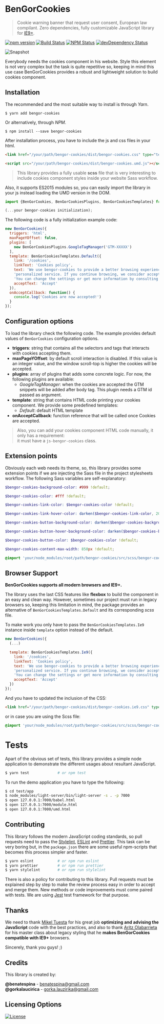 # BenGorCookies
> Cookie warning banner that request user consent, European law compilant.
Zero dependencies, fully customizable JavaScript library for [IE9+](#browser-support).

[![npm version](https://img.shields.io/npm/v/bengor-cookies.svg?style=flat-square)](https://www.npmjs.com/package/bengor-cookies)
[![Build Status](http://img.shields.io/travis/FriendsOfECMAScript/BenGorCookies/master.svg?style=flat-square)](https://travis-ci.org/FriendsOfECMAScript/BenGorCookies)
[![NPM Status](http://img.shields.io/npm/dm/bengor-cookies.svg?style=flat-square)](https://www.npmjs.org/package/bengor-cookies)
[![devDependency Status](https://img.shields.io/david/FriendsOfECMAScript/BenGorCookies.svg?style=flat-square)](https://david-dm.org/FriendsOfECMAScript/BenGorCookies#info=dependencies)

![Snapshot](https://raw.githubusercontent.com/FriendsOfECMAScript/BenGorCookies/master/snapshot.png)

Everybody needs the cookies component in his website. Style this element is not very complex but the task is quite
repetitive so, keeping in mind this use case BenGorCookies provides a robust and lightweight solution to build
cookies component.

## Installation
The recommended and the most suitable way to install is through *Yarn*.
```shell
$ yarn add bengor-cookies
```
Or alternatively, through *NPM*.
```shell
$ npm install --save bengor-cookies
```

After installation process, you have to include the js and css files in your html.
```html
<link href="/your/path/bengor-cookies/dist/bengor-cookies.css" type="text/css" rel="stylesheet">

<script src="/your/path/bengor-cookies/dist/bengor-cookies.umd.js"></script>
```
> This library provides a fully usable **scss** file that is very interesting to include cookies component styles inside
your website Sass workflow.

Also, it supports ES2015 modules so, you can easily import the library in your js instead loading the UMD version in the DOM.
```js
import {BenGorCookies, BenGorCookiesPlugins, BenGorCookiesTemplates} from 'bengor-cookies';

(...your bengor-cookies initialization);
```

The following code is a fully initialization example code:
```js
new BenGorCookies({
  triggers: 'html',
  maxPageYOffset: false,
  plugins: [
    new BenGorCookiesPlugins.GoogleTagManager('GTM-XXXXX')
  ],
  template: BenGorCookiesTemplates.Default({
    link: '/cookies',
    linkText: 'Cookies policy',
    text: 'We use bengor-cookies to provide a better browsing experience and a more ' +
    'personalized service. If you continue browsing, we consider accepting its use. ' +
    'You can change the settings or get more information by consulting our',
    acceptText: 'Accept'
  }),
  onAcceptCallback: function() {
    console.log('Cookies are now accepted!')
  }
});
```

## Configuration options
To load the library check the following code. The example provides default values of `BenGorCookies` configuration
options.
* **triggers**: string that contains all the selectors and tags that interacts with cookies accepting them.
* **maxPageYOffset**: by default scroll interaction is disabled. If this value is an integer value, and the window
scroll-top is higher the cookies will be accepted.
* **plugins**: array of plugins that adds some concrete logic. For now, the following plugins are available:
    * *GoogleTagManager*: when the cookies are accepted the GTM snippets will be added after body tag. This plugin
    needs a GTM id passed as argument.
* **template**: string that contains HTML code printing your cookies component. We provide some predefined templates:
    * *Default*: default HTML template
* **onAcceptCallback**: function reference that will be called once Cookies are accepted.

> Also, you can add your cookies component HTML code manually, it only has a requirement:<br>
> it must have a `js-bengor-cookies` class.

## Extension points
Obviously each web needs its theme, so, this library provides some extension points if we are injecting the Sass file
in the project stylesheets workflow. The following Sass variables are self-explanatory:
```scss
$bengor-cookies-background-color: #999 !default;

$bengor-cookies-color: #fff !default;

$bengor-cookies-link-color: $bengor-cookies-color !default;

$bengor-cookies-link-hover-color: darken($bengor-cookies-link-color, 20%) !default;

$bengor-cookies-button-background-color: darken($bengor-cookies-background-color, 20%) !default;

$bengor-cookies-button-hover-background-color: darken($bengor-cookies-button-background-color, 20%) !default;

$bengor-cookies-button-color: $bengor-cookies-color !default;

$bengor-cookies-content-max-width: 850px !default;

@import 'your/node_modules/root/path/bengor-cookies/src/scss/bengor-cookies';
```

## Browser Support
**BenGorCookies supports all modern browsers and IE9+.**

The library uses the last CSS features like **flexbox** to build the component in an easy and clean way.
However, sometimes our project must run in legacy browsers so, keeping this limitation in mind,
the package provides an alternative of `BenGorCookiesTemplates.Default` and its corresponding *scss* file.

To make work you only have to pass the `BenGorCookiesTemplates.Ie9` instance inside `template` option
instead of the default.
```js
new BenGorCookies({
  (...)

  template: BenGorCookiesTemplates.Ie9({
    link: '/cookies',
    linkText: 'Cookies policy',
    text: 'We use bengor-cookies to provide a better browsing experience and a more ' +
    'personalized service. If you continue browsing, we consider accepting its use. ' +
    'You can change the settings or get more information by consulting our',
    acceptText: 'Accept'
  })
});
```
And you have to updated the inclusion of the CSS:
```html
<link href="/your/path/bengor-cookies/dist/bengor-cookies.ie9.css" type="text/css" rel="stylesheet">
```
or in case you are using the Scss file:
```scss
@import 'your/node_modules/root/path/bengor-cookies/src/scss/bengor-cookies-ie9';
```

# Tests
Apart of the obvious set of tests, this library provides a simple node application to demonstrate the different
usages about resultant JavaScript.
```bash
$ yarn test             # or npm test
```

To run the demo application you have to type the following:
```bash
$ cd test/app
$ node_modules/light-server/bin/light-server -s . -p 7000
$ open 127.0.0.1:7000/babel.html
$ open 127.0.0.1:7000/module.html
$ open 127.0.0.1:7000/umd.html
```

## Contributing
This library follows the modern JavaScript coding standards, so pull requests need to pass the [Stylelint][1],
[ESLint][2] and [Prettier][3]. This task can be very boring but, in the `package.json` there are some useful
npm-scripts that becomes this process simpler and faster.
```bash
$ yarn eslint           # or npm run eslint
$ yarn prettier         # or npm run prettier
$ yarn stylelint        # or npm run stylelint
```
There is also a policy for contributing to this library. Pull requests must be explained step by step to make the
review process easy in order to accept and merge them. New methods or code improvements must come paired with
tests. We are using [Jest][4] test framework for that purpose.

## Thanks
We need to thank [Mikel Tuesta](https://github.com/mktoast) for his great job **optimizing and
advising the JavaScript** code with the best practices, and also to thank
[Aritz Olabarrieta](https://github.com/aritzolaba) for his master class about legacy styling
that he **makes BenGorCookies compatible with IE9+** browsers.

Sincerely, thank you guys! ;)

## Credits
This library is created by:
>
**@benatespina** - [benatespina@gmail.com](mailto:benatespina@gmail.com)<br>
**@gorkalaucirica** - [gorka.lauzirika@gmail.com](mailto:gorka.lauzirika@gmail.com)

## Licensing Options
[![License](https://img.shields.io/badge/License-MIT-yellowgreen.svg?style=flat-square)](https://github.com/FriendsOfECMAScript/BenGorCookies/blob/master/LICENSE)

[1]: http://stylelint.io/
[2]: http://eslint.org/
[3]: https://prettier.io/ 
[4]: https://facebook.github.io/jest/

